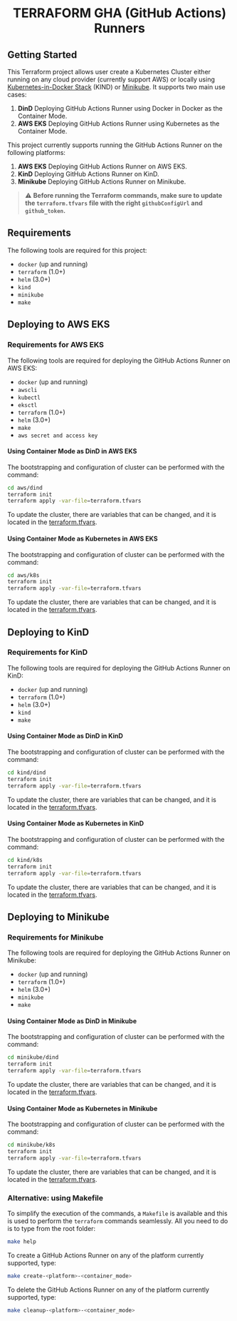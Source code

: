 <h1 align="center">TERRAFORM GHA (GitHub Actions) Runners</h1>

## Getting Started

This Terraform project allows user create a Kubernetes Cluster either running on any cloud provider (currently support AWS) or locally using [Kubernetes-in-Docker Stack](https://github.com/kubernetes-sigs/kind) (KIND) or [Minikube](https://github.com/kubernetes/minikube). It supports two main use cases:

1. **DinD** Deploying GitHub Actions Runner using Docker in Docker as the Container Mode.
1. **AWS EKS** Deploying GitHub Actions Runner using Kubernetes as the Container Mode.

This project currently supports running the GitHub Actions Runner on the following platforms:

1. **AWS EKS** Deploying GitHub Actions Runner on AWS EKS.
1. **KinD** Deploying GitHub Actions Runner on KinD.
1. **Minikube** Deploying GitHub Actions Runner on Minikube.

> ⚠️ **Before running the Terraform commands, make sure to update the `terraform.tfvars` file with the right `githubConfigUrl` and `github_token`.**

## Requirements

The following tools are required for this project:

* `docker` (up and running)
* `terraform` (1.0+)
* `helm` (3.0+)
* `kind`
* `minikube`
* `make`

## Deploying to AWS EKS

### Requirements for AWS EKS

The following tools are required for deploying the GitHub Actions Runner on AWS EKS:

* `docker` (up and running)
* `awscli`
* `kubectl`
* `eksctl`
* `terraform` (1.0+)
* `helm` (3.0+)
* `make`
* `aws secret and access key`


#### Using Container Mode as DinD in AWS EKS

The bootstrapping and configuration of cluster can be performed with the command:

```sh
cd aws/dind
terraform init
terraform apply -var-file=terraform.tfvars
```

To update the cluster, there are variables that can be changed, and it is located in the [terraform.tfvars](aws/dind/terraform.tfvars).

#### Using Container Mode as Kubernetes in AWS EKS

The bootstrapping and configuration of cluster can be performed with the command:

```sh
cd aws/k8s
terraform init
terraform apply -var-file=terraform.tfvars
```

To update the cluster, there are variables that can be changed, and it is located in the [terraform.tfvars](aws/k8s/terraform.tfvars).

## Deploying to KinD

### Requirements for KinD

The following tools are required for deploying the GitHub Actions Runner on KinD:

* `docker` (up and running)
* `terraform` (1.0+)
* `helm` (3.0+)
* `kind`
* `make`

#### Using Container Mode as DinD in KinD

The bootstrapping and configuration of cluster can be performed with the command:

```sh
cd kind/dind
terraform init
terraform apply -var-file=terraform.tfvars
```

To update the cluster, there are variables that can be changed, and it is located in the [terraform.tfvars](kind/dind/terraform.tfvars).

#### Using Container Mode as Kubernetes in KinD

The bootstrapping and configuration of cluster can be performed with the command:

```sh
cd kind/k8s
terraform init
terraform apply -var-file=terraform.tfvars
```

To update the cluster, there are variables that can be changed, and it is located in the [terraform.tfvars](kind/k8s/terraform.tfvars).

## Deploying to Minikube

### Requirements for Minikube

The following tools are required for deploying the GitHub Actions Runner on Minikube:

* `docker` (up and running)
* `terraform` (1.0+)
* `helm` (3.0+)
* `minikube`
* `make`

#### Using Container Mode as DinD in Minikube

The bootstrapping and configuration of cluster can be performed with the command:

```sh
cd minikube/dind
terraform init
terraform apply -var-file=terraform.tfvars
```

To update the cluster, there are variables that can be changed, and it is located in the [terraform.tfvars](minikube/dind/terraform.tfvars).

#### Using Container Mode as Kubernetes in Minikube

The bootstrapping and configuration of cluster can be performed with the command:

```sh
cd minikube/k8s
terraform init
terraform apply -var-file=terraform.tfvars
```

To update the cluster, there are variables that can be changed, and it is located in the [terraform.tfvars](minikube/k8s/terraform.tfvars).

### Alternative: using Makefile

To simplify the execution of the commands, a `Makefile` is available and this is used to perform the `terraform` commands seamlessly. All you need to do is to type from the root folder:
    
```sh
make help
```

To create a GitHub Actions Runner on any of the platform currently supported, type:

```sh
make create-<platform>-<container_mode>
```

To delete the GitHub Actions Runner on any of the platform currently supported, type:

```sh
make cleanup-<platform>-<container_mode>
```
